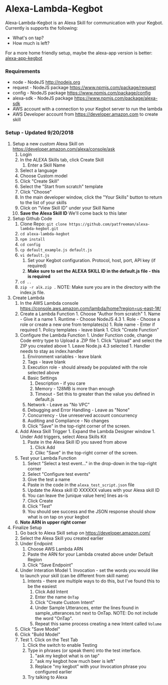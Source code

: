 # Alexa-Lambda-Kegbot
Alexa-Lambda-Kegbot is an Alexa Skill for communication with your Kegbot. Currently is supports the following:
* What's on tap?
* How much is left?

For a more home friendly setup, maybe the alexa-app version is better: [alexa-app-kegbot](https://github.com/patfreeman/alexa-app-kegbot)

### Requirements
* node - NodeJS http://nodejs.org
* request - NodeJS package https://www.npmjs.com/package/request
* config - NodeJS package https://www.npmjs.com/package/config
* alexa-sdk - NodeJS package https://www.npmjs.com/package/alexa-sdk
* AWS account with a connection to your Kegbot server to run the lambda
* AWS Developer account from https://developer.amazon.com to create skill

### Setup - Updated 9/20/2018
1. Setup a new *custom* Alexa Skill on https://developer.amazon.com/alexa/console/ask
	1. Login
  	1. In the ALEXA Skills tab, click Create Skill
    	1. Enter a Skill Name
	1. Select a language
	1. Choose Custom model
	1. Click "Create Skill"
  	1. Select the "Start from scratch" template
  	1. Click "Choose"   
  	1. In the main developer window, click the "Your Skills" button to return to the list of your skills
  	1. Click on "View Skill ID" under your Skill Name
  	1. **Save the Alexa Skill ID** We'll come back to this later
1. Setup Github Code
	1. Clone Repo: `git clone https://github.com/patfreeman/alexa-lambda-kegbot.git`
	1. `cd alexa-lambda-kegbot`
	1. `npm install`
	1. `cd config`
	1. `cp default_example.js default.js`
	1. `vi default.js`
  		1. Set your Kegbot configuration. Protocol, host, port, API key (if required)
  		1. **Make sure to set the ALEXA SKILL ID in the default.js file - this is required**
	1. `cd ..` 
	1. `zip -r alk.zip .` NOTE: Make sure you are in the directory with the index.js file.
1. Create Lambda
  	1. In the AWS Lambda console https://console.aws.amazon.com/lambda/home?region=us-east-1#/
  	1. Create a Lambda Function
    		1. Choose "Author from scratch"
    		1. Name - Give it a name
    		1. Runtime - Choose NodeJS 4.3
			1. Role - Choose a role or create a new one from templates(s)
			1. Role name - Enter if required
			1. Policy templates - leave blank
    		1. Click "Create Function"
 	1. Configure the Lambda Function
    		1. Under Function code, change Code entry type to Upload a .ZIP file
			1. Click "Upload" and select the ZIP you created above
			1. Leave Node.js 4.3 selected
    		1. Handler needs to stay as index.handler
		1. Environment variables - leave blank
		1. Tags - leave blank
		1. Execution role - should already be populated with the role selected above
		1. Basic Settings
	  		1. Description - if you care
      		1. Memory - 128MB is more than enough
      		1. Timeout - Set this to greater than the value you defined in default.js
		1. Network - Leave as "No VPC"
		1. Debugging and Error Handling - Leave as "None"
		1. Concurrency - Use unreserved account concurrency
		1. Auditing and Compliance - No changes
		1. Click "Save" in the top-right corner of the screen.
  	1. Add Alexa Skill Trigger
    		1. Expand the Lambda Designer window
    		1. Under Add triggers, select Alexa Skills Kit
	  	1. Paste in the Alexa Skill ID you saved from above
      		1. Click Add
    		1. Clikc "Save" in the top-right corner of the screen.   	
	1. Test your Lambda Function
  		1. Select "Select a test event..." in the drop-down in the top-right corner
  		1. Select "Configure test events"
  		1. Give the test a name
  		1. Paste in the code in the `alexa_test_script.json` file
  		1. Update the Alexa skill ID XXXXXX values with your Alexa skill ID
  		1. You can leave the [unique value here] lines as-is
  		1. Click Create
  		1. Click "Test"
  		1. You should see success and the JSON response should show what is on tap on your kegbot
	1. **Note ARN in upper right corner**
1. Finalize Setup
	1. Go back to Alexa Skill setup on https://developer.amazon.com/
  	1. Select the Alexa Skill you created earlier
  	1. Under Endpoint
		1. Choose AWS Lambda ARN
		1. Paste the ARN for your Lambda created above under Default Region
		1. Click "Save Endpoint"
  	1. Under Interation Model
    		1. Invocation - set the words you would like to launch your skill (can be different from skill name)
		1. Intents - there are multiple ways to do this, but I've found this to be the easiest
	  		1. Click Add Intent
	  		1. Enter the name `OnTap`
	  		1. Click "Create Custom Intent"
	  		1. Under Sample Utterances, enter the lines found in sample_utterances.txt next to OnTap. NOTE: Do not include the word "OnTap".
	  		1. Repeat this same process creating a new Intent called `Volume`
	1. Click "Save Model"
	1. Click "Build Model"
  	1. Test
    		1. Click on the Test Tab
		1. Click the switch to enable Testing
		1. Type in phrases (or speak them) into the test interface.
	  		1. "ask my kegbot what is on tap"
	  		1. "ask my kegbot how much beer is left"
	  		1. Replace "my kegbot" with your Invocation phrase you configured earlier
		1. Try talking to Alexa
